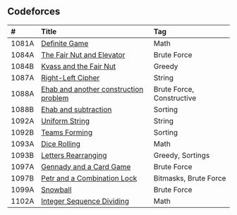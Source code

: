 ## Codeforces


| #    | Title                                    | Tag                                      |
| :--- | :--------------------------------------- | :--------------------------------------- |
| 1081A | [Definite Game][cf1081A] | Math | 
| 1084A | [The Fair Nut and Elevator][cf1084A] | Brute Force | 
| 1084B | [Kvass and the Fair Nut][cf1084B] | Greedy | 
| 1087A | [Right-Left Cipher][cf1087A] | String | 
| 1088A | [Ehab and another construction problem][cf1088A] | Brute Force, Constructive | 
| 1088B | [Ehab and subtraction][cf1088B] | Sorting | 
| 1092A | [Uniform String][cf1092A] | String | 
| 1092B | [Teams Forming][cf1092B] | Sorting | 
| 1093A | [Dice Rolling][cf1093A] | Math | 
| 1093B | [Letters Rearranging][cf1093B] | Greedy, Sortings | 
| 1097A | [Gennady and a Card Game][cf1097A] | Brute Force | 
| 1097B | [Petr and a Combination Lock][cf1097B] | Bitmasks, Brute Force | 
| 1099A | [Snowball][cf1099A] | Brute Force | 
| 1102A | [Integer Sequence Dividing][cf1102A] | Math | 


[cf1081A]: /../../tree/master/codeforces/src/1081A
[cf1084A]: /../../tree/master/codeforces/src/1084A
[cf1084B]: /../../tree/master/codeforces/src/1084B
[cf1087A]: /../../tree/master/codeforces/src/1087A
[cf1088A]: /../../tree/master/codeforces/src/1088A
[cf1088B]: /../../tree/master/codeforces/src/1088B
[cf1092A]: /../../tree/master/codeforces/src/1092A
[cf1092B]: /../../tree/master/codeforces/src/1092B
[cf1093A]: /../../tree/master/codeforces/src/1093A
[cf1093B]: /../../tree/master/codeforces/src/1093B
[cf1097A]: /../../tree/master/codeforces/src/1097A
[cf1097B]: /../../tree/master/codeforces/src/1097B
[cf1099A]: /../../tree/master/codeforces/src/1099A
[cf1102A]: /../../tree/master/codeforces/src/1102A
